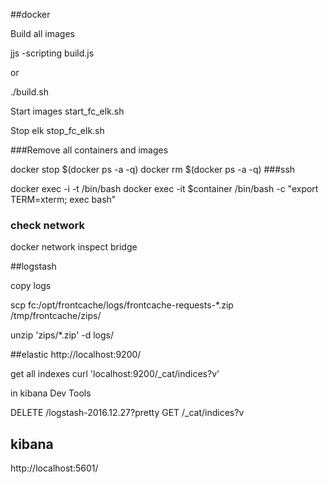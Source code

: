 ##docker

Build all images

jjs -scripting build.js

or
 
./build.sh


Start images 
start_fc_elk.sh

Stop elk
stop_fc_elk.sh


###Remove all containers and images 

docker stop $(docker ps -a -q)
docker rm $(docker ps -a -q)
###ssh

docker exec -i -t <containerid>  /bin/bash
docker exec -it $container /bin/bash -c "export TERM=xterm; exec bash"

### check network
docker network inspect bridge

##logstash

copy logs 

scp fc:/opt/frontcache/logs/frontcache-requests-*.zip /tmp/frontcache/zips/

unzip 'zips/*.zip'  -d logs/


##elastic
http://localhost:9200/

get all indexes
curl 'localhost:9200/_cat/indices?v'

in kibana Dev Tools

DELETE /logstash-2016.12.27?pretty
GET /_cat/indices?v


## kibana

http://localhost:5601/